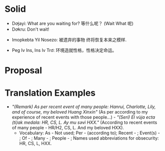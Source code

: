 # Solid

<!--A-->
<!--B-->
<!--C-->
<!--D-->
* Dꝍjayi: What are you waiting for? 等什么呢？ (Wait What 呢)
* Dꝍkru: Don't wait!
<!--E-->
<!--F-->
<!--G-->
<!--H-->
<!--I-->
* <!--New YY-based Scheme-->Imopkebta Yil Nosezo: 被遗弃的事物 终将恢复本来之模样.
<!--J-->
<!--K-->
<!--L-->
<!--M-->
<!--N-->
<!--O-->
<!--P-->
* <!--New YY-based Scheme-->Peg Iv Ins, Ins Iv Trơ: 环境造就性格，性格决定命运。<!--Design Remark: Make it very very succinct.-->
<!--Q-->
<!--R-->
<!--S-->
<!--T-->
<!--U-->
<!--V-->
<!--W-->
<!--X-->
<!--Y-->
<!--Z-->

# Proposal

# Translation Examples

* *"(Remark) As per recent event of many people: Hanrui, Charlotte, Lily, and of course, my beloved Huang Xinxin"* (As per according to my experience of recent events with those people...) - *"(Seri) El vùja ecta (ti)ak medala: HR, CS, L. Ay mu səvì HXX."* (According to recent events of many people - HR/H2, CS, L. And my beloved HXX).
    * Vocabulary: As - Not used; Per - (according to); Recent - ; Event(s) - ; Of - ; Many - ; People - ; Names used abbreviations for obsecurity: HR, CS, L, HXX.
